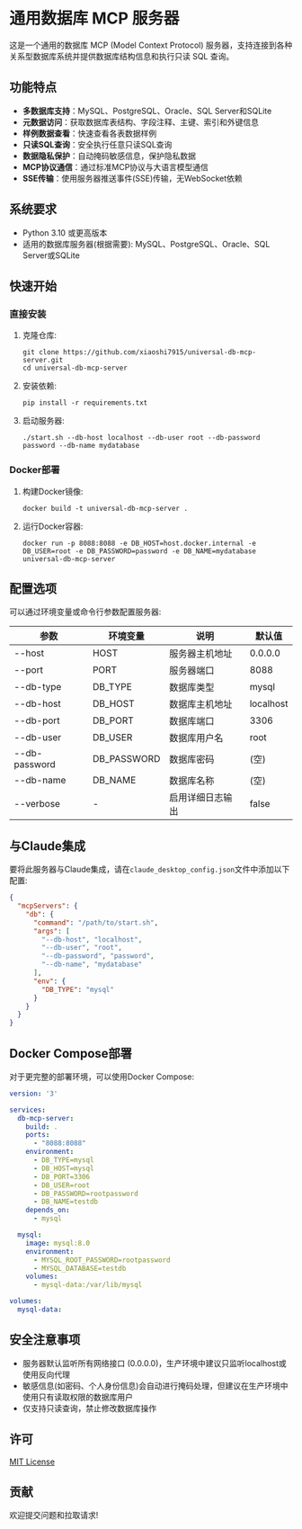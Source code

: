 # 通用数据库 MCP 服务器

这是一个通用的数据库 MCP (Model Context Protocol) 服务器，支持连接到各种关系型数据库系统并提供数据库结构信息和执行只读 SQL 查询。

## 功能特点

- **多数据库支持**：MySQL、PostgreSQL、Oracle、SQL Server和SQLite
- **元数据访问**：获取数据库表结构、字段注释、主键、索引和外键信息
- **样例数据查看**：快速查看各表数据样例
- **只读SQL查询**：安全执行任意只读SQL查询
- **数据隐私保护**：自动掩码敏感信息，保护隐私数据
- **MCP协议通信**：通过标准MCP协议与大语言模型通信
- **SSE传输**：使用服务器推送事件(SSE)传输，无WebSocket依赖

## 系统要求

- Python 3.10 或更高版本
- 适用的数据库服务器(根据需要): MySQL、PostgreSQL、Oracle、SQL Server或SQLite

## 快速开始

### 直接安装

1. 克隆仓库:
   ```
   git clone https://github.com/xiaoshi7915/universal-db-mcp-server.git
   cd universal-db-mcp-server
   ```

2. 安装依赖:
   ```
   pip install -r requirements.txt
   ```

3. 启动服务器:
   ```
   ./start.sh --db-host localhost --db-user root --db-password password --db-name mydatabase
   ```

### Docker部署

1. 构建Docker镜像:
   ```
   docker build -t universal-db-mcp-server .
   ```

2. 运行Docker容器:
   ```
   docker run -p 8088:8088 -e DB_HOST=host.docker.internal -e DB_USER=root -e DB_PASSWORD=password -e DB_NAME=mydatabase universal-db-mcp-server
   ```

## 配置选项

可以通过环境变量或命令行参数配置服务器:

| 参数 | 环境变量 | 说明 | 默认值 |
|------|----------|------|--------|
| --host | HOST | 服务器主机地址 | 0.0.0.0 |
| --port | PORT | 服务器端口 | 8088 |
| --db-type | DB_TYPE | 数据库类型 | mysql |
| --db-host | DB_HOST | 数据库主机地址 | localhost |
| --db-port | DB_PORT | 数据库端口 | 3306 |
| --db-user | DB_USER | 数据库用户名 | root |
| --db-password | DB_PASSWORD | 数据库密码 | (空) |
| --db-name | DB_NAME | 数据库名称 | (空) |
| --verbose | - | 启用详细日志输出 | false |

## 与Claude集成

要将此服务器与Claude集成，请在`claude_desktop_config.json`文件中添加以下配置:

```json
{
  "mcpServers": {
    "db": {
      "command": "/path/to/start.sh",
      "args": [
        "--db-host", "localhost",
        "--db-user", "root",
        "--db-password", "password",
        "--db-name", "mydatabase"
      ],
      "env": {
        "DB_TYPE": "mysql"
      }
    }
  }
}
```

## Docker Compose部署

对于更完整的部署环境，可以使用Docker Compose:

```yaml
version: '3'

services:
  db-mcp-server:
    build: .
    ports:
      - "8088:8088"
    environment:
      - DB_TYPE=mysql
      - DB_HOST=mysql
      - DB_PORT=3306
      - DB_USER=root
      - DB_PASSWORD=rootpassword
      - DB_NAME=testdb
    depends_on:
      - mysql

  mysql:
    image: mysql:8.0
    environment:
      - MYSQL_ROOT_PASSWORD=rootpassword
      - MYSQL_DATABASE=testdb
    volumes:
      - mysql-data:/var/lib/mysql

volumes:
  mysql-data:
```

## 安全注意事项

- 服务器默认监听所有网络接口 (0.0.0.0)，生产环境中建议只监听localhost或使用反向代理
- 敏感信息(如密码、个人身份信息)会自动进行掩码处理，但建议在生产环境中使用只有读取权限的数据库用户
- 仅支持只读查询，禁止修改数据库操作

## 许可

[MIT License](LICENSE)

## 贡献

欢迎提交问题和拉取请求! 